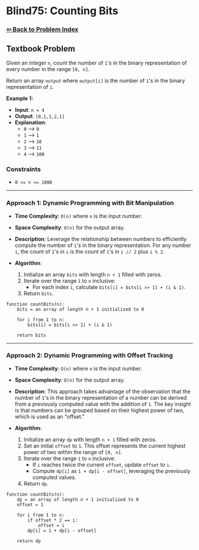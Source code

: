 # Blind75: Counting Bits

### [⇦ Back to Problem Index](../../index.md)

## Textbook Problem

Given an integer `n`, count the number of `1`'s in the binary representation of every number in the range `[0, n]`.

Return an array `output` where `output[i]` is the number of `1`'s in the binary representation of `i`.

**Example 1:**

-   **Input**: `n = 4`
-   **Output**: `[0,1,1,2,1]`
-   **Explanation**:
    -   `0` --> `0`
    -   `1` --> `1`
    -   `2` --> `10`
    -   `3` --> `11`
    -   `4` --> `100`

### Constraints

-   `0 <= n <= 1000`

---

### Approach 1: Dynamic Programming with Bit Manipulation

-   **Time Complexity**: `O(n)` where `n` is the input number.
-   **Space Complexity**: `O(n)` for the output array.
-   **Description**: Leverage the relationship between numbers to efficiently compute the number of `1`'s in the binary representation. For any number `i`, the count of `1`'s in `i` is the count of `1`'s in `i // 2` plus `i % 2`.
-   **Algorithm**:

    1.  Initialize an array `bits` with length `n + 1` filled with zeros.
    2.  Iterate over the range `1` to `n` inclusive:
        -   For each index `i`, calculate `bits[i] = bits[i >> 1] + (i & 1)`.
    3.  Return `bits`.

```pseudo
function countBits(n):
	bits = an array of length n + 1 initialized to 0

	for i from 1 to n:
		bits[i] = bits[i >> 1] + (i & 1)

	return bits
```

---

### Approach 2: Dynamic Programming with Offset Tracking

-   **Time Complexity**: `O(n)` where `n` is the input number.
-   **Space Complexity**: `O(n)` for the output array.
-   **Description**: This approach takes advantage of the observation that the number of `1`'s in the binary representation of a number can be derived from a previously computed value with the addition of `1`. The key insight is that numbers can be grouped based on their highest power of two, which is used as an "offset."
-   **Algorithm**:

    1. Initialize an array `dp` with length `n + 1` filled with zeros.
    2. Set an initial `offset` to `1`. This offset represents the current highest power of two within the range of `[0, n]`.
    3. Iterate over the range `1` to `n` inclusive:
        - If `i` reaches twice the current `offset`, update `offset` to `i`.
        - Compute `dp[i]` as `1 + dp[i - offset]`, leveraging the previously computed values.
    4. Return `dp`.

```pseudo
function countBits(n):
    dp = an array of length n + 1 initialized to 0
    offset = 1

    for i from 1 to n:
        if offset * 2 == i:
            offset = i
        dp[i] = 1 + dp[i - offset]

    return dp
```
